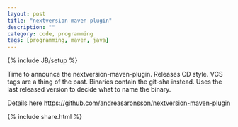 ```yaml
---
layout: post
title: "nextversion maven plugin"
description: ""
category: code, programming
tags: [programming, maven, java]
---
```

{% include JB/setup %}

Time to announce the nextversion-maven-plugin.
Releases CD style.
VCS tags are a thing of the past.
Binaries contain the git-sha instead.
Uses the last released version to decide what to name the binary.

Details here <https://github.com/andreasaronsson/nextversion-maven-plugin>

{% include share.html %}
